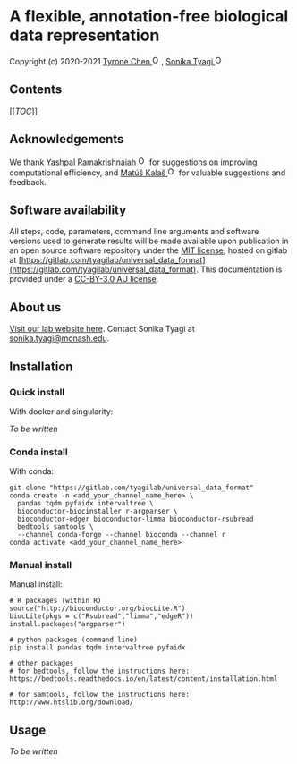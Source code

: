 # A flexible, annotation-free biological data representation

Copyright (c) 2020-2021 <a href="https://orcid.org/0000-0002-9207-0385">Tyrone Chen <img alt="ORCID logo" src="https://info.orcid.org/wp-content/uploads/2019/11/orcid_16x16.png" width="16" height="16" /></a>, <a href="https://orcid.org/0000-0003-0181-6258">Sonika Tyagi <img alt="ORCID logo" src="https://info.orcid.org/wp-content/uploads/2019/11/orcid_16x16.png" width="16" height="16" /></a>

## Contents

[[_TOC_]]

## Acknowledgements

We thank <a href="https://orcid.org/0000-0002-2213-8348">Yashpal Ramakrishnaiah <img alt="ORCID logo" src="https://info.orcid.org/wp-content/uploads/2019/11/orcid_16x16.png" width="16" height="16" /></a> for suggestions on improving computational efficiency, and <a href="https://orcid.org/0000-0002-1509-4981">Matúš Kalaš <img alt="ORCID logo" src="https://info.orcid.org/wp-content/uploads/2019/11/orcid_16x16.png" width="16" height="16" /></a> for valuable suggestions and feedback.

## Software availability

All steps, code, parameters, command line arguments and software versions used to generate results will be made available upon publication in an open source software repository under the [MIT license](https://opensource.org/licenses/MIT), hosted on gitlab at [https://gitlab.com/tyagilab/universal_data_format](https://gitlab.com/tyagilab/universal_data_format). This documentation is provided under a [CC-BY-3.0 AU license](https://creativecommons.org/licenses/by/3.0/au/).

## About us

[Visit our lab website here](https://bioinformaticslab.erc.monash.edu/). Contact Sonika Tyagi at [sonika.tyagi@monash.edu](mailto:sonika.tyagi@monash.edu).

## Installation

### Quick install

With docker and singularity:

*To be written*

### Conda install

With conda:

```
git clone "https://gitlab.com/tyagilab/universal_data_format"
conda create -n <add_your_channel_name_here> \
  pandas tqdm pyfaidx intervaltree \
  bioconductor-biocinstaller r-argparser \
  bioconductor-edger bioconductor-limma bioconductor-rsubread
  bedtools samtools \
  --channel conda-forge --channel bioconda --channel r
conda activate <add_your_channel_name_here>
```

### Manual install

Manual install:

```
# R packages (within R)
source("http://bioconductor.org/biocLite.R")
biocLite(pkgs = c("Rsubread","limma","edgeR"))
install.packages("argparser")

# python packages (command line)
pip install pandas tqdm intervaltree pyfaidx

# other packages
# for bedtools, follow the instructions here:
https://bedtools.readthedocs.io/en/latest/content/installation.html

# for samtools, follow the instructions here:
http://www.htslib.org/download/
```

## Usage

*To be written*

